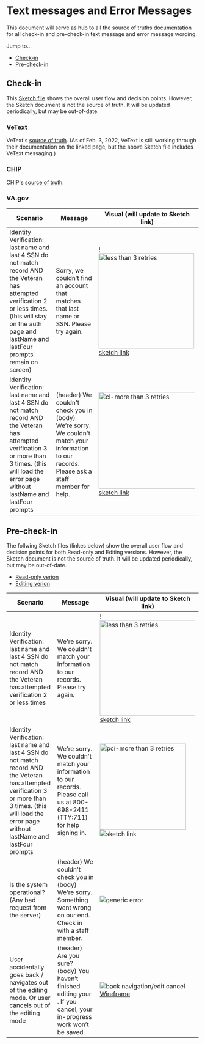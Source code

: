 # Text messages and Error Messages 
This document will serve as hub to all the source of truths documentation for all check-in and pre-check-in text message and error message wording.

Jump to...
- [Check-in](#checkin)
- [Pre-check-in](#precheckin)

## Check-in <a name="checkin"></a> 
This [Sketch file](https://www.sketch.com/s/e79a827e-42cf-4a82-b554-874c75b5c70e/a/3Op54Vm) shows the overall user flow and decision points. However, the Sketch document is not the source of truth. It will be updated periodically, but may be out-of-date.

### VeText 

VeText's [source of truth](https://github.com/department-of-veterans-affairs/vetext-docs/blob/master/README.md). (As of Feb. 3, 2022, VeText is still working through their documentation on the linked page, but the above Sketch file includes VeText messaging.)

### CHIP

CHIP's [source of truth](https://github.com/department-of-veterans-affairs/chip/blob/develop/docs/chip-messaging.md).

### VA.gov

| Scenario | Message | Visual (will update to Sketch link) |
| --- | --- | --- |
| Identity Verification: last name and last 4 SSN do not match record AND the Veteran has attempted verification 2 or less times. (this will stay on the auth page and  lastName and lastFour prompts remain on screen) | Sorry, we couldn’t find an account that matches that last name or SSN. Please try again. | !<img width="250" alt="less than 3 retries" src="https://user-images.githubusercontent.com/90633685/159027360-6a543295-79ad-4ea0-85f2-69e2fc681a4b.png"> [sketch link](https://www.sketch.com/s/e79a827e-42cf-4a82-b554-874c75b5c70e/a/1KMbqy4)|
| Identity Verification: last name and last 4 SSN do not match record AND the Veteran has attempted verification 3 or more than 3 times. (this will load the error page without lastName and lastFour prompts | (header) We couldn't check you in (body) We’re sorry. We couldn't match your information to our records. Please ask a staff member for help. |   <img width="253" alt="ci-more than 3 retries" src="https://user-images.githubusercontent.com/90633685/158430062-ca29bef2-c614-431c-b8e2-bb9ce9ffd99a.png"> [sketch link](https://www.sketch.com/s/e79a827e-42cf-4a82-b554-874c75b5c70e/a/ZOo3YgY)| Is the system operational? (Any bad request from the server)| (header) We couldn't check you in (body) We're sorry. Something went wrong on our end. Check in with a staff member. | ![generic error](https://user-images.githubusercontent.com/66287082/152366754-44736746-4e6e-4753-9a3a-7c17c5383844.png) |

## Pre-check-in <a name="precheckin"></a> 
The follwing Sketch files (linkes below) show the overall user flow and decision points for both Read-only and Editing versions. However, the Sketch document is not the source of truth. It will be updated periodically, but may be out-of-date.
  - [Read-only verion](https://www.sketch.com/s/5331b114-280d-4ff5-8d36-ec49b1696b9e/a/qeOEgjk)
  - [Editing verion](https://www.sketch.com/s/5331b114-280d-4ff5-8d36-ec49b1696b9e/a/Gm7yvkE)

| Scenario | Message | Visual (will update to Sketch link) |
| --- | --- | --- |
| Identity Verification: last name and last 4 SSN do not match record AND the Veteran has attempted verification 2 or less times | We're sorry. We couldn't match your information to our records. Please try again. | !<img width="250" alt="less than 3 retries" src="https://user-images.githubusercontent.com/90633685/159027360-6a543295-79ad-4ea0-85f2-69e2fc681a4b.png"> [sketch link](https://www.sketch.com/s/e79a827e-42cf-4a82-b554-874c75b5c70e/a/Qb5E7q7)|
| Identity Verification: last name and last 4 SSN do not match record AND the Veteran has attempted verification 3 or more than 3 times. (this will load the error page without lastName and lastFour prompts | We're sorry. We couldn't match your information to our records. Please call us at 800-698-2411 (TTY:711) for help signing in. | <img width="226" alt="pci-more than 3 retries" src="https://user-images.githubusercontent.com/90633685/158426847-2b78fcf4-f761-40c0-88aa-eb41d0f0f6b5.png"> ![sketch link](https://www.sketch.com/s/e79a827e-42cf-4a82-b554-874c75b5c70e/a/DP5R2pk) |
| Is the system operational? (Any bad request from the server) | (header) We couldn't check you in (body) We're sorry. Something went wrong on our end. Check in with a staff member. | ![generic error](https://user-images.githubusercontent.com/66287082/152366754-44736746-4e6e-4753-9a3a-7c17c5383844.png) |
| User accidentally goes back / navigates out of the editing mode. Or user cancels out of the editing mode| (header) Are you sure? (body) You haven’t finished editing your <auto-generated>. If you cancel, your in-progress work won’t be saved.| ![back navigation/edit cancel](https://user-images.githubusercontent.com/91493630/156664030-c0833109-fe0a-4cda-952d-ac96e4f6a51b.png) [Wireframe](https://www.sketch.com/s/5331b114-280d-4ff5-8d36-ec49b1696b9e/v/15dwW8/a/4an9O8A/r/lOabWV#Inspector) |
  
  
  




  
  



